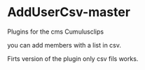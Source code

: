# AddUserCsv-master

Plugins for the cms Cumulusclips

you can add members with a list in csv.

Firts version of the plugin only csv fils works.
